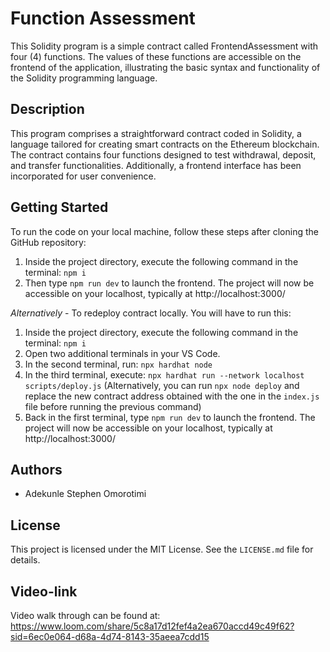 # Function Assessment

This Solidity program is a simple contract called FrontendAssessment with four (4) functions. The values of these functions are accessible on the frontend of the application, illustrating the basic syntax and functionality of the Solidity programming language.

## Description

This program comprises a straightforward contract coded in Solidity, a language tailored for creating smart contracts on the Ethereum blockchain. The contract contains four functions designed to test withdrawal, deposit, and transfer functionalities. Additionally, a frontend interface has been incorporated for user convenience.

## Getting Started

To run the code on your local machine, follow these steps after cloning the GitHub repository:

1. Inside the project directory, execute the following command in the terminal: `npm i`
2. Then type `npm run dev` to launch the frontend. The project will now be accessible on your localhost, typically at http://localhost:3000/

*Alternatively* - To redeploy contract locally. You will have to run this:
1. Inside the project directory, execute the following command in the terminal: `npm i`
2. Open two additional terminals in your VS Code.
3. In the second terminal, run: `npx hardhat node`
4. In the third terminal, execute: `npx hardhat run --network localhost scripts/deploy.js` (Alternatively, you can run `npx node deploy` and replace the new contract address obtained with the one in the `index.js` file before running the previous command)
5. Back in the first terminal, type `npm run dev` to launch the frontend. The project will now be accessible on your localhost, typically at http://localhost:3000/


## Authors

- Adekunle Stephen Omorotimi

## License

This project is licensed under the MIT License. See the `LICENSE.md` file for details.


## Video-link

Video walk through can be found at: https://www.loom.com/share/5c8a17d12fef4a2ea670accd49c49f62?sid=6ec0e064-d68a-4d74-8143-35aeea7cdd15
